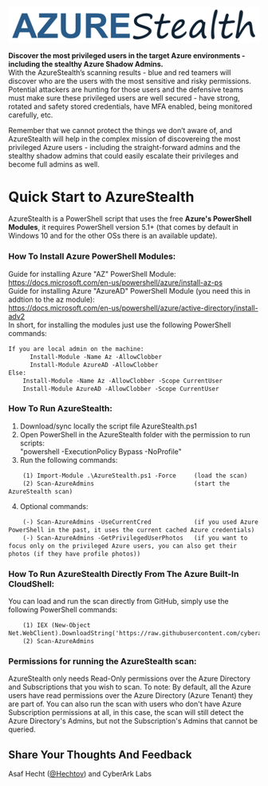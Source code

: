 ![alt text](https://github.com/Hechtov/Photos/blob/master/SkyArk/AzureStealth.png?raw=true "AzureStealth")  
  
**Discover the most privileged users in the target Azure environments - including the stealthy Azure Shadow Admins.**  
With the AzureStealth’s scanning results - blue and red teamers will discover who are the users with the most sensitive and risky permissions.  
Potential attackers are hunting for those users and the defensive teams must make sure these privileged users are well secured - have strong, rotated and safety stored credentials, have MFA enabled, being monitored carefully, etc.  
  
Remember that we cannot protect the things we don’t aware of, and AzureStealth will help in the complex mission of discovereing the most privileged Azure users - including the straight-forward admins and the stealthy shadow admins that could easily escalate their privileges and become full admins as well.

# Quick Start to AzureStealth
AzureStealth is a PowerShell script that uses the free **Azure's PowerShell Modules**, it requires PowerShell version 5.1+ (that comes by default in Windows 10 and for the other OSs there is an available update).  
  
### How To Install Azure PowerShell Modules:  
Guide for installing Azure "AZ" PowerShell Module:  
https://docs.microsoft.com/en-us/powershell/azure/install-az-ps  
Guide for installing Azure "AzureAD" PowerShell Module (you need this in addtion to the az module):  
https://docs.microsoft.com/en-us/powershell/azure/active-directory/install-adv2  
In short, for installing the modules just use the following PowerShell commands: 
```
If you are local admin on the machine:  
      Install-Module -Name Az -AllowClobber  
      Install-Module AzureAD -AllowClobber  
Else:  
    Install-Module -Name Az -AllowClobber -Scope CurrentUser  
    Install-Module AzureAD -AllowClobber -Scope CurrentUser  
```
  
### How To Run AzureStealth:  
1) Download/sync locally the script file AzureStealth.ps1    
2) Open PowerShell in the AzureStealth folder with the permission to run scripts:  
   "powershell -ExecutionPolicy Bypass -NoProfile"  
3) Run the following commands:  
```
    (1) Import-Module .\AzureStealth.ps1 -Force     (load the scan)  
    (2) Scan-AzureAdmins                            (start the AzureStealth scan)  
```
4) Optional commands:
```
    (-) Scan-AzureAdmins -UseCurrentCred            (if you used Azure PowerShell in the past, it uses the current cached Azure credentials)  
    (-) Scan-AzureAdmins -GetPrivilegedUserPhotos   (if you want to focus only on the privileged Azure users, you can also get their photos (if they have profile photos))  
```  
### How To Run AzureStealth Directly From The Azure Built-In CloudShell:  
You can load and run the scan directly from GitHub, simply use the following PowerShell commands:  
```
    (1) IEX (New-Object Net.WebClient).DownloadString('https://raw.githubusercontent.com/cyberark/SkyArk/master/AzureStealth/AzureStealth.ps1')  
    (2) Scan-AzureAdmins  
```
  
### Permissions for running the AzureStealth scan:
AzureStealth only needs Read-Only permissions over the Azure Directory and Subscriptions that you wish to scan.
To note:
By default, all the Azure users have read permissions over the Azure Directory (Azure Tenant) they are part of.
You can also run the scan with users who don't have Azure Subscription permissions at all, in this case, the scan will still detect the Azure Directory's Admins, but not the Subscription's Admins that cannot be queried.
  
  
## Share Your Thoughts And Feedback  
Asaf Hecht ([@Hechtov](https://twitter.com/Hechtov)) and CyberArk Labs 
  
